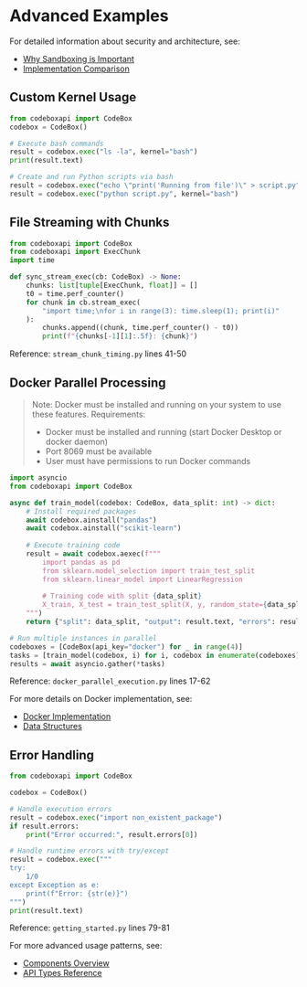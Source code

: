 # Advanced Examples

For detailed information about security and architecture, see:

- [Why Sandboxing is Important](../concepts/architecture.md#why-is-sandboxing-important)
- [Implementation Comparison](../concepts/implementations.md#implementation-comparison)

## Custom Kernel Usage

```python
from codeboxapi import CodeBox
codebox = CodeBox()

# Execute bash commands
result = codebox.exec("ls -la", kernel="bash")
print(result.text)

# Create and run Python scripts via bash
result = codebox.exec("echo \"print('Running from file')\" > script.py", kernel="bash")
result = codebox.exec("python script.py", kernel="bash")
```

## File Streaming with Chunks

```python
from codeboxapi import CodeBox
from codeboxapi import ExecChunk
import time

def sync_stream_exec(cb: CodeBox) -> None:
    chunks: list[tuple[ExecChunk, float]] = []
    t0 = time.perf_counter()
    for chunk in cb.stream_exec(
        "import time;\nfor i in range(3): time.sleep(1); print(i)"
    ):
        chunks.append((chunk, time.perf_counter() - t0))
        print(f"{chunks[-1][1]:.5f}: {chunk}")
```
Reference: `stream_chunk_timing.py` lines 41-50

## Docker Parallel Processing
> Note: Docker must be installed and running on your system to use these features.
> Requirements:
> - Docker must be installed and running (start Docker Desktop or docker daemon)
> - Port 8069 must be available
> - User must have permissions to run Docker commands

```python
import asyncio
from codeboxapi import CodeBox

async def train_model(codebox: CodeBox, data_split: int) -> dict:
    # Install required packages
    await codebox.ainstall("pandas")
    await codebox.ainstall("scikit-learn")
    
    # Execute training code
    result = await codebox.aexec(f"""
        import pandas as pd
        from sklearn.model_selection import train_test_split
        from sklearn.linear_model import LinearRegression
        
        # Training code with split {data_split}
        X_train, X_test = train_test_split(X, y, random_state={data_split})
    """)
    return {"split": data_split, "output": result.text, "errors": result.errors}

# Run multiple instances in parallel
codeboxes = [CodeBox(api_key="docker") for _ in range(4)]
tasks = [train_model(codebox, i) for i, codebox in enumerate(codeboxes)]
results = await asyncio.gather(*tasks)
```
Reference: `docker_parallel_execution.py` lines 17-62

For more details on Docker implementation, see:
- [Docker Implementation](../concepts/implementations.md#dockerbox)
- [Data Structures](../concepts/data_structures.md)

## Error Handling

```python
from codeboxapi import CodeBox

codebox = CodeBox()

# Handle execution errors
result = codebox.exec("import non_existent_package")
if result.errors:
    print("Error occurred:", result.errors[0])

# Handle runtime errors with try/except
result = codebox.exec("""
try:
    1/0
except Exception as e:
    print(f"Error: {str(e)}")
""")
print(result.text)
```
Reference: `getting_started.py` lines 79-81

For more advanced usage patterns, see:

- [Components Overview](../concepts/components.md)
- [API Types Reference](../api/types.md)

